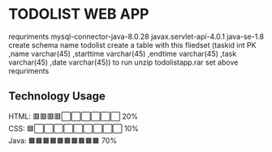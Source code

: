 # TODOLIST WEB APP
requriments
mysql-connector-java-8.0.28
javax.servlet-api-4.0.1
java-se-1.8
create schema name todolist
create a table with this fliedset
(taskid int PK ,name varchar(45) ,starttime varchar(45) ,endtime varchar(45) ,task varchar(45) ,date varchar(45))
to run
unzip todolistapp.rar set above requriments
## Technology Usage

HTML: 🟥🟥🟥🟥⬜⬜⬜⬜⬜⬜ 20%  
CSS: 🟦⬜⬜⬜⬜⬜⬜⬜⬜⬜ 10%  
Java: 🟫🟫🟫🟫🟫🟫🟫🟫🟫🟫 70%



